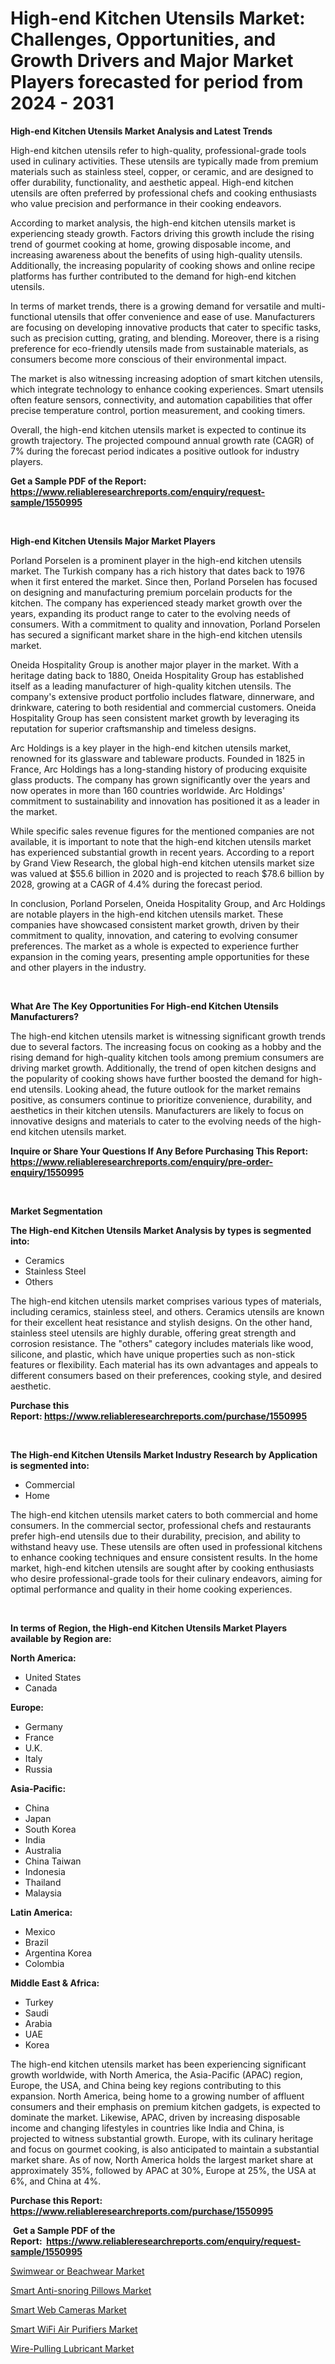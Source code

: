<p><h1>High-end Kitchen Utensils Market: Challenges, Opportunities, and Growth Drivers and Major Market Players forecasted for period from 2024 - 2031</h1></p><p><strong>High-end Kitchen Utensils Market Analysis and Latest Trends</strong></p>
<p><p>High-end kitchen utensils refer to high-quality, professional-grade tools used in culinary activities. These utensils are typically made from premium materials such as stainless steel, copper, or ceramic, and are designed to offer durability, functionality, and aesthetic appeal. High-end kitchen utensils are often preferred by professional chefs and cooking enthusiasts who value precision and performance in their cooking endeavors.</p><p>According to market analysis, the high-end kitchen utensils market is experiencing steady growth. Factors driving this growth include the rising trend of gourmet cooking at home, growing disposable income, and increasing awareness about the benefits of using high-quality utensils. Additionally, the increasing popularity of cooking shows and online recipe platforms has further contributed to the demand for high-end kitchen utensils.</p><p>In terms of market trends, there is a growing demand for versatile and multi-functional utensils that offer convenience and ease of use. Manufacturers are focusing on developing innovative products that cater to specific tasks, such as precision cutting, grating, and blending. Moreover, there is a rising preference for eco-friendly utensils made from sustainable materials, as consumers become more conscious of their environmental impact.</p><p>The market is also witnessing increasing adoption of smart kitchen utensils, which integrate technology to enhance cooking experiences. Smart utensils often feature sensors, connectivity, and automation capabilities that offer precise temperature control, portion measurement, and cooking timers.</p><p>Overall, the high-end kitchen utensils market is expected to continue its growth trajectory. The projected compound annual growth rate (CAGR) of 7% during the forecast period indicates a positive outlook for industry players.</p></p>
<p><strong>Get a Sample PDF of the Report:&nbsp; <a href="https://www.reliableresearchreports.com/enquiry/request-sample/1550995">https://www.reliableresearchreports.com/enquiry/request-sample/1550995</a></strong></p>
<p>&nbsp;</p>
<p><strong>High-end Kitchen Utensils Major Market Players</strong></p>
<p><p>Porland Porselen is a prominent player in the high-end kitchen utensils market. The Turkish company has a rich history that dates back to 1976 when it first entered the market. Since then, Porland Porselen has focused on designing and manufacturing premium porcelain products for the kitchen. The company has experienced steady market growth over the years, expanding its product range to cater to the evolving needs of consumers. With a commitment to quality and innovation, Porland Porselen has secured a significant market share in the high-end kitchen utensils market.</p><p>Oneida Hospitality Group is another major player in the market. With a heritage dating back to 1880, Oneida Hospitality Group has established itself as a leading manufacturer of high-quality kitchen utensils. The company's extensive product portfolio includes flatware, dinnerware, and drinkware, catering to both residential and commercial customers. Oneida Hospitality Group has seen consistent market growth by leveraging its reputation for superior craftsmanship and timeless designs.</p><p>Arc Holdings is a key player in the high-end kitchen utensils market, renowned for its glassware and tableware products. Founded in 1825 in France, Arc Holdings has a long-standing history of producing exquisite glass products. The company has grown significantly over the years and now operates in more than 160 countries worldwide. Arc Holdings' commitment to sustainability and innovation has positioned it as a leader in the market.</p><p>While specific sales revenue figures for the mentioned companies are not available, it is important to note that the high-end kitchen utensils market has experienced substantial growth in recent years. According to a report by Grand View Research, the global high-end kitchen utensils market size was valued at $55.6 billion in 2020 and is projected to reach $78.6 billion by 2028, growing at a CAGR of 4.4% during the forecast period. </p><p>In conclusion, Porland Porselen, Oneida Hospitality Group, and Arc Holdings are notable players in the high-end kitchen utensils market. These companies have showcased consistent market growth, driven by their commitment to quality, innovation, and catering to evolving consumer preferences. The market as a whole is expected to experience further expansion in the coming years, presenting ample opportunities for these and other players in the industry.</p></p>
<p>&nbsp;</p>
<p><strong>What Are The Key Opportunities For High-end Kitchen Utensils Manufacturers?</strong></p>
<p><p>The high-end kitchen utensils market is witnessing significant growth trends due to several factors. The increasing focus on cooking as a hobby and the rising demand for high-quality kitchen tools among premium consumers are driving market growth. Additionally, the trend of open kitchen designs and the popularity of cooking shows have further boosted the demand for high-end utensils. Looking ahead, the future outlook for the market remains positive, as consumers continue to prioritize convenience, durability, and aesthetics in their kitchen utensils. Manufacturers are likely to focus on innovative designs and materials to cater to the evolving needs of the high-end kitchen utensils market.</p></p>
<p><strong>Inquire or Share Your Questions If Any Before Purchasing This Report: <a href="https://www.reliableresearchreports.com/enquiry/pre-order-enquiry/1550995">https://www.reliableresearchreports.com/enquiry/pre-order-enquiry/1550995</a></strong></p>
<p>&nbsp;</p>
<p><strong>Market Segmentation</strong></p>
<p><strong>The High-end Kitchen Utensils Market Analysis by types is segmented into:</strong></p>
<p><ul><li>Ceramics</li><li>Stainless Steel</li><li>Others</li></ul></p>
<p><p>The high-end kitchen utensils market comprises various types of materials, including ceramics, stainless steel, and others. Ceramics utensils are known for their excellent heat resistance and stylish designs. On the other hand, stainless steel utensils are highly durable, offering great strength and corrosion resistance. The "others" category includes materials like wood, silicone, and plastic, which have unique properties such as non-stick features or flexibility. Each material has its own advantages and appeals to different consumers based on their preferences, cooking style, and desired aesthetic.</p></p>
<p><strong>Purchase this Report:&nbsp;<a href="https://www.reliableresearchreports.com/purchase/1550995">https://www.reliableresearchreports.com/purchase/1550995</a></strong></p>
<p>&nbsp;</p>
<p><strong>The High-end Kitchen Utensils Market Industry Research by Application is segmented into:</strong></p>
<p><ul><li>Commercial</li><li>Home</li></ul></p>
<p><p>The high-end kitchen utensils market caters to both commercial and home consumers. In the commercial sector, professional chefs and restaurants prefer high-end utensils due to their durability, precision, and ability to withstand heavy use. These utensils are often used in professional kitchens to enhance cooking techniques and ensure consistent results. In the home market, high-end kitchen utensils are sought after by cooking enthusiasts who desire professional-grade tools for their culinary endeavors, aiming for optimal performance and quality in their home cooking experiences.</p></p>
<p>&nbsp;</p>
<p><strong>In terms of Region, the High-end Kitchen Utensils Market Players available by Region are:</strong></p>
<p>
    <p> <strong> North America: </strong>
        <ul>
            <li>United States</li>
            <li>Canada</li>
        </ul>
        </p> 
    <p> <strong> Europe: </strong>
        <ul>
            <li>Germany</li>
            <li>France</li>
            <li>U.K.</li>
            <li>Italy</li>
            <li>Russia</li>
        </ul>
        </p> 
    <p> <strong> Asia-Pacific: </strong>
        <ul>
            <li>China</li>
            <li>Japan</li>
            <li>South Korea</li>
            <li>India</li>
            <li>Australia</li>
            <li>China Taiwan</li>
            <li>Indonesia</li>
            <li>Thailand</li>
            <li>Malaysia</li>
        </ul>
        </p> 
    <p> <strong> Latin America: </strong>
        <ul>
            <li>Mexico</li>
            <li>Brazil</li>
            <li>Argentina Korea</li>
            <li>Colombia</li>
        </ul>
        </p> 
    <p> <strong> Middle East & Africa: </strong>
        <ul>
            <li>Turkey</li>
            <li>Saudi</li>
            <li>Arabia</li>
            <li>UAE</li>
            <li>Korea</li>
        </ul>
    </p>
    </p>
<p><p>The high-end kitchen utensils market has been experiencing significant growth worldwide, with North America, the Asia-Pacific (APAC) region, Europe, the USA, and China being key regions contributing to this expansion. North America, being home to a growing number of affluent consumers and their emphasis on premium kitchen gadgets, is expected to dominate the market. Likewise, APAC, driven by increasing disposable income and changing lifestyles in countries like India and China, is projected to witness substantial growth. Europe, with its culinary heritage and focus on gourmet cooking, is also anticipated to maintain a substantial market share. As of now, North America holds the largest market share at approximately 35%, followed by APAC at 30%, Europe at 25%, the USA at 6%, and China at 4%.</p></p>
<p><strong>Purchase this Report: <a href="https://www.reliableresearchreports.com/purchase/1550995">https://www.reliableresearchreports.com/purchase/1550995</a></strong></p>
<p>&nbsp;<strong>Get a Sample PDF of the Report:&nbsp;&nbsp;<a href="https://www.reliableresearchreports.com/enquiry/request-sample/1550995">https://www.reliableresearchreports.com/enquiry/request-sample/1550995</a></strong></p>
<p><strong></strong></p>
<p><p><a href="https://github.com/aashishrp/Market-Research-Report-List-1/blob/main/swimwear-or-beachwear-market.md">Swimwear or Beachwear Market</a></p><p><a href="https://github.com/Paul14Anderson63/Market-Research-Report-List-2/blob/main/smart-anti-snoring-pillows-market.md">Smart Anti-snoring Pillows Market</a></p><p><a href="https://github.com/aasishrp01/Market-Research-Report-List-2/blob/main/smart-web-cameras-market.md">Smart Web Cameras Market</a></p><p><a href="https://github.com/dringals/Market-Research-Report-List-2/blob/main/smart-wifi-air-purifiers-market.md">Smart WiFi Air Purifiers Market</a></p><p><a href="https://github.com/aashishrp02/Market-Research-Report-List-1/blob/main/wire-pulling-lubricant-market.md">Wire-Pulling Lubricant Market</a></p></p>